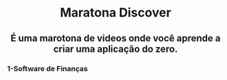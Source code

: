 <h1 align="center"> Maratona Discover</h1>
<h2 align="center">É uma marotona de videos onde você aprende a criar uma aplicação do zero.</h2>

### 1-Software de Finanças
